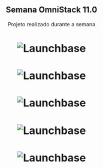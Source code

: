 

<h2 align="center">
    Semana OmniStack 11.0 
</h2>
<p align="center">
    Projeto realizado durante a semana
</p>

<h1 align="center">
    <img alt="Launchbase" src="https://i.imgur.com/nctZ0kk.png" />
</h1>

<h1 align="center">
    <img alt="Launchbase" src="https://i.imgur.com/bUNQZwJ.png" />
</h1>

<h1 align="center">
    <img alt="Launchbase" src="https://i.imgur.com/aaojYL4.png" />
</h1>

<h1 align="center">
    <img alt="Launchbase" src="https://i.imgur.com/xscPGbO.png" />
</h1>

<h1 align="center">
    <img alt="Launchbase" src="https://i.imgur.com/E4GANLQ.png" />
</h1>
